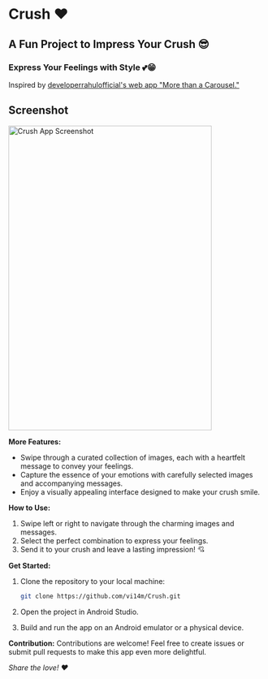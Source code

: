 # Crush ❤️
## A Fun Project to Impress Your Crush 😎
### Express Your Feelings with Style 💕😁

Inspired by [developerrahulofficial's web app "More than a Carousel."](#https://codepen.io/rahul-sahni/pen/ExMPJZJ)

## Screenshot
<img src="Crush.png" alt="Crush App Screenshot" width="400" height="600">

**More Features:**
- Swipe through a curated collection of images, each with a heartfelt message to convey your feelings.
- Capture the essence of your emotions with carefully selected images and accompanying messages.
- Enjoy a visually appealing interface designed to make your crush smile.

**How to Use:**
1. Swipe left or right to navigate through the charming images and messages.
2. Select the perfect combination to express your feelings.
3. Send it to your crush and leave a lasting impression! 💘

**Get Started:**
1. Clone the repository to your local machine:

    ```bash
    git clone https://github.com/vi14m/Crush.git
    ```

2. Open the project in Android Studio.

3. Build and run the app on an Android emulator or a physical device.

**Contribution:**
Contributions are welcome! Feel free to create issues or submit pull requests to make this app even more delightful.

*Share the love! ❤️*

